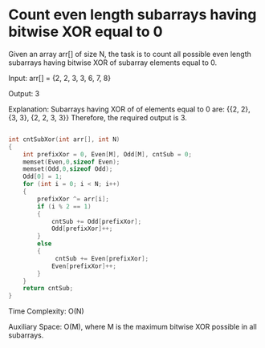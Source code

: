 # Count even length subarrays having bitwise XOR equal to 0

Given an array arr[] of size N, the task is to count all possible even length subarrays having bitwise XOR of subarray elements equal to 0.

Input: arr[] = {2, 2, 3, 3, 6, 7, 8}

Output: 3

Explanation: Subarrays having XOR of of elements equal to 0 are: {{2, 2}, {3, 3}, {2, 2, 3, 3}}
Therefore, the required output is 3.
```cpp

int cntSubXor(int arr[], int N)
{
    int prefixXor = 0, Even[M], Odd[M], cntSub = 0;
    memset(Even,0,sizeof Even);
    memset(Odd,0,sizeof Odd);
    Odd[0] = 1;
    for (int i = 0; i < N; i++) 
    {
        prefixXor ^= arr[i];
        if (i % 2 == 1) 
        {
            cntSub += Odd[prefixXor];
            Odd[prefixXor]++;
        }
        else 
        {
             cntSub += Even[prefixXor];
            Even[prefixXor]++;
        }
    }
    return cntSub;
}
```
Time Complexity: O(N)

Auxiliary Space: O(M), where M is the maximum bitwise XOR possible in all subarrays.
